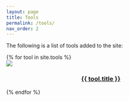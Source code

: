 ```yaml
---
layout: page
title: Tools
permalink: /tools/
nav_order: 2
---
```

The following is a list of tools added to the site:

<link rel="stylesheet" href="{{ site.baseurl }}/assets/css/tools-menu.css">

<section class="list-section">
{% for tool in site.tools %}
    <div class="tools-top-div"><a href="{{ site.baseurl }}{{ tool.url }}">
        <div class="tools-img-div">
            <img src="{{ site.baseurl }}{% if tool.image %}{{ tool.image }}{% else %}/assets/tools/unknown.png{% endif %}">
        </div>
        <div class="tools-label-div">
            <h3 style="text-align: center;word-wrap: anywhere; white-space: normal;">{{ tool.title }}</h3>
        </div>
    </a></div>
{% endfor %}
</section>
